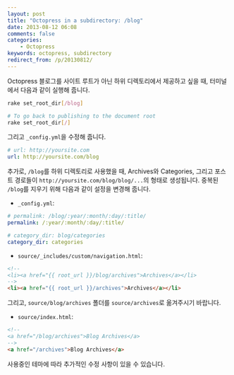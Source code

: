 ```yaml
---
layout: post
title: "Octopress in a subdirectory: /blog"
date: 2013-08-12 06:08
comments: false
categories:
    - Octopress
keywords: octopress, subdirectory
redirect_from: /p/20130812/
---
```


Octopress 블로그를 사이트 루트가 아닌 하위 디렉토리에서 제공하고 싶을 때, 터미널에서 다음과 같이 실행해 줍니다.

``` sh
rake set_root_dir[/blog]

# To go back to publishing to the document root
rake set_root_dir[/]
```

그리고 `_config.yml`을 수정해 줍니다.

``` yaml
# url: http://yoursite.com
url: http://yoursite.com/blog
```

추가로, `/blog`를 하위 디렉토리로 사용했을 때, Archives와 Categories, 그리고 포스트 경로들이 `http://yoursite.com/blog/blog/...`의 형태로 생성됩니다. 중복된 `/blog`를 지우기 위해 다음과 같이 설정을 변경해 줍니다.

- `_config.yml`:

``` yaml
# permalink: /blog/:year/:month/:day/:title/
permalink: /:year/:month/:day/:title/

# category_dir: blog/categories
category_dir: categories
```

- `source/_includes/custom/navigation.html`:

``` html
<!--
<li><a href="{{ root_url }}/blog/archives">Archives</a></li>
-->
<li><a href="{{ root_url }}/archives">Archives</a></li>
```

그리고, `source/blog/archives` 폴더를 `source/archives`로 옮겨주시기 바랍니다.

- `source/index.html`:

``` html
<!--
<a href="/blog/archives">Blog Archives</a>
-->
<a href="/archives">Blog Archives</a>
```

사용중인 테마에 따라 추가적인 수정 사항이 있을 수 있습니다.

